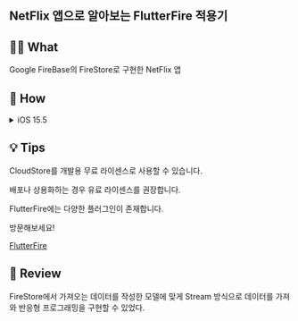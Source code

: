 ## NetFlix 앱으로 알아보는 FlutterFire 적용기 

## 🤷🏻 What
Google FireBase의 FireStore로 구현한 NetFlix 앱

## 🚀 How
<details>
<summary> iOS 15.5 </summary>

### 인트로
![ff_intro](https://user-images.githubusercontent.com/85836879/182392560-c9648053-0d4f-4bec-a3c0-b6fc1750cd17.gif)

### 앱 사용법
![ff_how_to_use](https://user-images.githubusercontent.com/85836879/182392550-118e7a44-a9b6-4073-ad2c-44af619a3d5d.gif)

### 웹 연결하기
![ff_extra](https://user-images.githubusercontent.com/85836879/182392510-00850954-bda0-45b5-b210-a11aa303b168.gif)

</details>

## 💡 Tips
CloudStore를 개발용 무료 라이센스로 사용할 수 있습니다.

배포나 상용화하는 경우 유료 라이센스를 권장합니다.

FlutterFire에는 다양한 플러그인이 존재합니다.

방문해보세요!

[FlutterFire](https://firebase.flutter.dev/docs/overview)

## 📖 Review
FireStore에서 가져오는 데이터를 작성한 모델에 맞게 Stream 방식으로 데이터를 가져와 반응형 프로그래밍을 구현할 수 있었다.